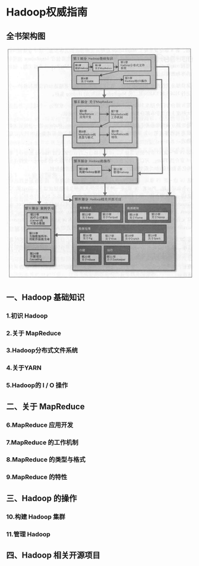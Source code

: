 # Hadoop权威指南

## 全书架构图

![image-20230824152357594](img/image-20230824152357594.png)

## 一、Hadoop 基础知识

### 1.初识 Hadoop

### 2.关于 MapReduce

### 3.Hadoop分布式文件系统

### 4.关于YARN

### 5.Hadoop的 I / O 操作

## 二、关于 MapReduce

### 6.MapReduce 应用开发

### 7.MapReduce 的工作机制

### 8.MapReduce 的类型与格式

### 9.MapReduce 的特性

## 三、Hadoop 的操作

### 10.构建 Hadoop 集群

### 11.管理 Hadoop

## 四、Hadoop 相关开源项目

